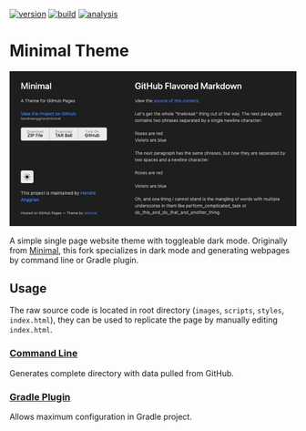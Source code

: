 [![version](https://img.shields.io/maven-metadata/v?label=plugin-portal&metadataUrl=https%3A%2F%2Fplugins.gradle.org%2Fm2%2Fcom%2Fhendraanggrian%2Fminimal-theme%2Fcom.hendraanggrian.minimal-theme.gradle.plugin%2Fmaven-metadata.xml)](https://plugins.gradle.org/plugin/com.hendraanggrian.minimal-theme)
[![build](https://img.shields.io/travis/com/hendraanggrian/minimal-theme)](https://travis-ci.com/github/hendraanggrian/minimal-theme)
[![analysis](https://img.shields.io/badge/code%20style-%E2%9D%A4-FF4081)](https://ktlint.github.io)

Minimal Theme
=============

![](images/preview.png)

A simple single page website theme with toggleable dark mode. Originally from [Minimal](https://github.com/orderedlist/minimal), this fork specializes in dark mode and generating webpages by command line or Gradle plugin.

Usage
-----

The raw source code is located in root directory (`images`, `scripts`, `styles`, `index.html`), they can be used to replicate the page by manually editing `index.html`.

### [Command Line](CLI.md)

Generates complete directory with data pulled from GitHub.

### [Gradle Plugin](GRADLE_PLUGIN.md)

Allows maximum configuration in Gradle project.